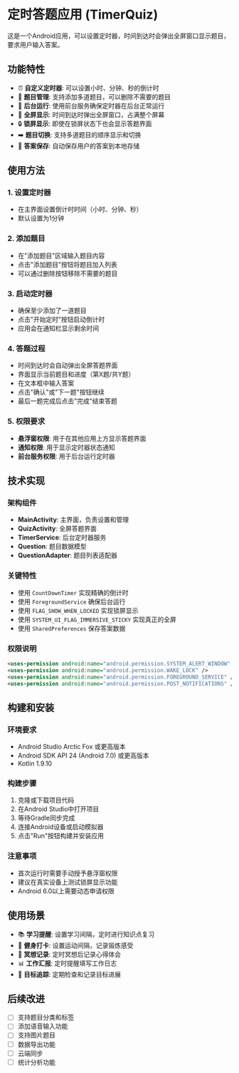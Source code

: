 # 定时答题应用 (TimerQuiz)

这是一个Android应用，可以设置定时器，时间到达时会弹出全屏窗口显示题目，要求用户输入答案。

## 功能特性

- ⏰ **自定义定时器**: 可以设置小时、分钟、秒的倒计时
- 📝 **题目管理**: 支持添加多道题目，可以删除不需要的题目
- 🔔 **后台运行**: 使用前台服务确保定时器在后台正常运行
- 📱 **全屏显示**: 时间到达时弹出全屏窗口，占满整个屏幕
- 🔒 **锁屏显示**: 即使在锁屏状态下也会显示答题界面
- ➡️ **题目切换**: 支持多道题目的顺序显示和切换
- 💾 **答案保存**: 自动保存用户的答案到本地存储

## 使用方法

### 1. 设置定时器
- 在主界面设置倒计时时间（小时、分钟、秒）
- 默认设置为1分钟

### 2. 添加题目
- 在"添加题目"区域输入题目内容
- 点击"添加题目"按钮将题目加入列表
- 可以通过删除按钮移除不需要的题目

### 3. 启动定时器
- 确保至少添加了一道题目
- 点击"开始定时"按钮启动倒计时
- 应用会在通知栏显示剩余时间

### 4. 答题过程
- 时间到达时会自动弹出全屏答题界面
- 界面显示当前题目和进度（第X题/共Y题）
- 在文本框中输入答案
- 点击"确认"或"下一题"按钮继续
- 最后一题完成后点击"完成"结束答题

### 5. 权限要求
- **悬浮窗权限**: 用于在其他应用上方显示答题界面
- **通知权限**: 用于显示定时器状态通知
- **前台服务权限**: 用于后台运行定时器

## 技术实现

### 架构组件
- **MainActivity**: 主界面，负责设置和管理
- **QuizActivity**: 全屏答题界面
- **TimerService**: 后台定时器服务
- **Question**: 题目数据模型
- **QuestionAdapter**: 题目列表适配器

### 关键特性
- 使用 `CountDownTimer` 实现精确的倒计时
- 使用 `ForegroundService` 确保后台运行
- 使用 `FLAG_SHOW_WHEN_LOCKED` 实现锁屏显示
- 使用 `SYSTEM_UI_FLAG_IMMERSIVE_STICKY` 实现真正的全屏
- 使用 `SharedPreferences` 保存答案数据

### 权限说明
```xml
<uses-permission android:name="android.permission.SYSTEM_ALERT_WINDOW" />
<uses-permission android:name="android.permission.WAKE_LOCK" />
<uses-permission android:name="android.permission.FOREGROUND_SERVICE" />
<uses-permission android:name="android.permission.POST_NOTIFICATIONS" />
```

## 构建和安装

### 环境要求
- Android Studio Arctic Fox 或更高版本
- Android SDK API 24 (Android 7.0) 或更高版本
- Kotlin 1.9.10

### 构建步骤
1. 克隆或下载项目代码
2. 在Android Studio中打开项目
3. 等待Gradle同步完成
4. 连接Android设备或启动模拟器
5. 点击"Run"按钮构建并安装应用

### 注意事项
- 首次运行时需要手动授予悬浮窗权限
- 建议在真实设备上测试锁屏显示功能
- Android 6.0以上需要动态申请权限

## 使用场景

- 📚 **学习提醒**: 设置学习间隔，定时进行知识点复习
- 💪 **健身打卡**: 设置运动间隔，记录锻炼感受
- 🧘 **冥想记录**: 定时冥想后记录心得体会
- 📊 **工作汇报**: 定时提醒填写工作日志
- 🎯 **目标追踪**: 定期检查和记录目标进展

## 后续改进

- [ ] 支持题目分类和标签
- [ ] 添加语音输入功能
- [ ] 支持图片题目
- [ ] 数据导出功能
- [ ] 云端同步
- [ ] 统计分析功能
